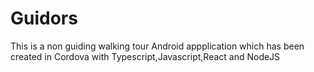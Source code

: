 # Guidors
This is a non guiding walking tour Android appplication which has been created in Cordova with Typescript,Javascript,React and NodeJS
